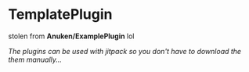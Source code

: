 # TemplatePlugin
 
stolen from **Anuken/ExamplePlugin** lol

_The plugins can be used with jitpack so you don't have to download the them manually..._

